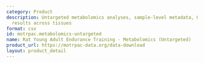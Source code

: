 ```yaml
---
category: Product
description: Untargeted metabolomics analyses, sample-level metadata, QC, and quantitative
  results across tissues
format: csv
id: motrpac.metabolomics-untargeted
name: Rat Young Adult Endurance Training - Metabolomics (Untargeted)
product_url: https://motrpac-data.org/data-download
layout: product_detail
---
```

